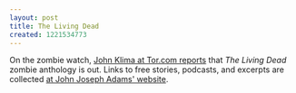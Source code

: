 ```yaml
---
layout: post
title: The Living Dead
created: 1221534773
---
```

On the zombie watch, [John Klima at Tor.com reports](http://www.tor.com/index.php?option=com_content&view=blog&id=4942) that *The Living Dead*  zombie anthology is out.  Links to free stories, podcasts, and excerpts are collected [at John Joseph Adams' website](http://www.johnjosephadams.com/the-living-dead/?page_id=5).
